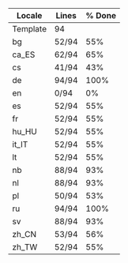 |  Locale  |  Lines  | % Done|
|----------|---------|-------|
| Template |      94 |       |
| bg       |   52/94 |   55% |
| ca_ES    |   62/94 |   65% |
| cs       |   41/94 |   43% |
| de       |   94/94 |  100% |
| en       |    0/94 |    0% |
| es       |   52/94 |   55% |
| fr       |   52/94 |   55% |
| hu_HU    |   52/94 |   55% |
| it_IT    |   52/94 |   55% |
| lt       |   52/94 |   55% |
| nb       |   88/94 |   93% |
| nl       |   88/94 |   93% |
| pl       |   50/94 |   53% |
| ru       |   94/94 |  100% |
| sv       |   88/94 |   93% |
| zh_CN    |   53/94 |   56% |
| zh_TW    |   52/94 |   55% |
